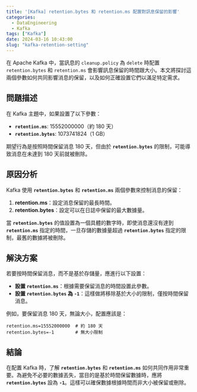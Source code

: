 ```yaml
---
title: '[Kafka] retention.bytes 和 retention.ms 配置對訊息保留的影響'
categories:
  - DataEngineering
  - Kafka
tags: ["Kafka"]
date: 2024-03-16 10:43:00
slug: "kafka-retention-setting"
---
```


在 Apache Kafka 中，當訊息的 `cleanup.policy` 為 `delete` 時配置 `retention.bytes` 和 `retention.ms` 會影響訊息保留的時間跟大小。本文將探討這兩個參數如何共同影響消息的保留，以及如何正確設置它們以滿足特定需求。

<!--more-->

## 問題描述

在 Kafka 主題中，如果設置了以下參數：

- **`retention.ms`**: 15552000000（約 180 天）
- **`retention.bytes`**: 1073741824（1 GB）

期望行為是按照時間保留消息 180 天，但由於 **`retention.bytes`** 的限制，可能導致消息在未達到 180 天前就被刪除。

## 原因分析

Kafka 使用 **`retention.bytes`** 和 **`retention.ms`** 兩個參數來控制消息的保留：

1. **retention.ms**：設定消息保留的最長時間。
2. **retention.bytes**：設定可以在日誌中保留的最大數據量。

當 **`retention.bytes`** 的值設置為一個具體的數字時，即使消息還沒有達到 **`retention.ms`** 指定的時間，一旦存儲的數據量超過 **`retention.bytes`** 指定的限制，最舊的數據將被刪除。

## 解決方案

若要按時間保留消息，而不是基於存儲量，應進行以下設置：

- **設置 `retention.ms`**：根據需要保留消息的時間設置此參數。
- **設置 `retention.bytes` 為 `-1`**：這樣做將移除基於大小的限制，僅按時間保留消息。

例如，要保留消息 180 天，無論大小，配置應該是：

```
retention.ms=15552000000  # 約 180 天
retention.bytes=-1        # 無大小限制
```

## 結論

在配置 Kafka 時，了解 **`retention.bytes`** 和 **`retention.ms`** 如何共同作用非常重要。為避免不必要的數據丟失，當目的是基於時間保留數據時，應將 **`retention.bytes`** 設為 **`-1`**。這樣可以確保數據根據時間而非大小被保留或刪除。